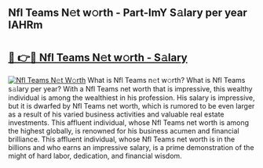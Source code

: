 ## Nfl Teams N𝚎t w𝚘rth - Part-ImY S𝚊lary per year IAHRm

# <h2><a href="http://gc1z56x.nevu.top/?p=Nfl+Teams">🔗 👉🔴 Nfl Teams N𝚎t w𝚘rth - S𝚊lary</a></h2>

[![Nfl Teams N𝚎t W𝚘rth](https://i.imgur.com/Oavwk0R.jpeg)](http://gc1z56x.nevu.top/?p=Nfl+Teams)
What is Nfl Teams n𝚎t w𝚘rth? What is Nfl Teams s𝚊lary per year?
With a Nfl Teams net worth that is impressive, this wealthy individual is among the wealthiest in his profession. His salary is impressive, but it is dwarfed by Nfl Teams net worth, which is rumored to be even larger as a result of his varied business activities and valuable real estate investments. This affluent individual, whose Nfl Teams net worth is among the highest globally, is renowned for his business acumen and financial brilliance. This affluent individual, whose Nfl Teams net worth is in the billions and who earns an impressive salary, is a prime demonstration of the might of hard labor, dedication, and financial wisdom.
